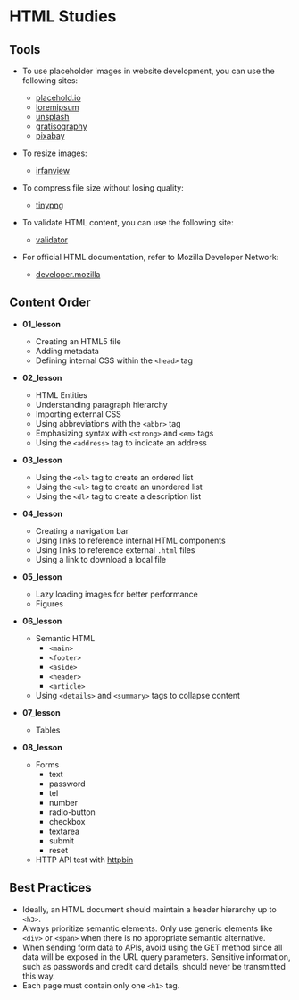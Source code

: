 # HTML Studies

## Tools

- To use placeholder images in website development, you can use the following sites:
  - [placehold.io](https://placehold.co/)
  - [loremipsum](https://loremipsum.io/21-of-the-best-placeholder-image-generators)
  - [unsplash](https://unsplash.com/)
  - [gratisography](https://gratisography.com/)
  - [pixabay](https://pixabay.com/)

- To resize images:
  - [irfanview](https://www.irfanview.com/)

- To compress file size without losing quality:
  - [tinypng](https://tinypng.com/)

- To validate HTML content, you can use the following site:
  - [validator](https://validator.w3.org/)

- For official HTML documentation, refer to Mozilla Developer Network:
  - [developer.mozilla](https://developer.mozilla.org/en-US/docs/Web/HTML)

## Content Order

- **01_lesson**
  - Creating an HTML5 file
  - Adding metadata
  - Defining internal CSS within the `<head>` tag

- **02_lesson**
  - HTML Entities
  - Understanding paragraph hierarchy
  - Importing external CSS
  - Using abbreviations with the `<abbr>` tag
  - Emphasizing syntax with `<strong>` and `<em>` tags
  - Using the `<address>` tag to indicate an address

- **03_lesson**
  - Using the `<ol>` tag to create an ordered list
  - Using the `<ul>` tag to create an unordered list
  - Using the `<dl>` tag to create a description list

- **04_lesson**
  - Creating a navigation bar
  - Using links to reference internal HTML components
  - Using links to reference external `.html` files
  - Using a link to download a local file

- **05_lesson**
  - Lazy loading images for better performance
  - Figures

- **06_lesson**
  - Semantic HTML
    - `<main>`
    - `<footer>`
    - `<aside>`
    - `<header>`
    - `<article>`
  - Using `<details>` and `<summary>` tags to collapse content

- **07_lesson**
  - Tables

- **08_lesson**
  - Forms
    - text
    - password
    - tel
    - number
    - radio-button
    - checkbox
    - textarea
    - submit
    - reset
  - HTTP API test with [httpbin](https://httpbin.org/post)

## Best Practices

- Ideally, an HTML document should maintain a header hierarchy up to `<h3>`.
- Always prioritize semantic elements. Only use generic elements like `<div>` or `<span>` when there is no appropriate semantic alternative.
- When sending form data to APIs, avoid using the GET method since all data will be exposed in the URL query parameters. Sensitive information, such as passwords and credit card details, should never be transmitted this way.
- Each page must contain only one `<h1>` tag.
